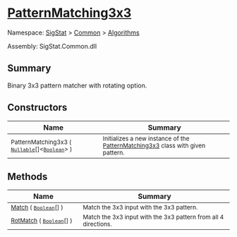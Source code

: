 # [PatternMatching3x3](./PatternMatching3x3.md)

Namespace: [SigStat]() > [Common](./../README.md) > [Algorithms](./README.md)

Assembly: SigStat.Common.dll

## Summary
Binary 3x3 pattern matcher with rotating option.

## Constructors

| Name<div><a href="#"><img width=200></a></div> | Summary<div><a href="#"><img width=475></a></div> | 
| --- | --- | 
| <sub>PatternMatching3x3 ( [`Nullable`](https://docs.microsoft.com/en-us/dotnet/api/System.Nullable-1)[]\<[`Boolean`](https://docs.microsoft.com/en-us/dotnet/api/System.Boolean)> )</sub> | <sub>Initializes a new instance of the [PatternMatching3x3](https://github.com/hargitomi97/sigstat/blob/master/docs/md/SigStat/Common/Algorithms/PatternMatching3x3.md) class with given pattern.</sub> | 


## Methods

| Name<div><a href="#"><img width=200></a></div> | Summary<div><a href="#"><img width=475></a></div> | 
| --- | --- | 
| <sub>[Match](./Methods/PatternMatching3x3--Match.md) ( [`Boolean`](https://docs.microsoft.com/en-us/dotnet/api/System.Boolean)[] )</sub> | <sub>Match the 3x3 input with the 3x3 pattern.</sub> | 
| <sub>[RotMatch](./Methods/PatternMatching3x3--RotMatch.md) ( [`Boolean`](https://docs.microsoft.com/en-us/dotnet/api/System.Boolean)[] )</sub> | <sub>Match the 3x3 input with the 3x3 pattern from all 4 directions.</sub> | 


